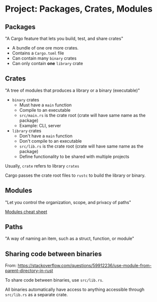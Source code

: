 # Project: Packages, Crates, Modules

## Packages

"A Cargo feature that lets you build, test, and share crates"

- A bundle of one ore more crates. 
- Contains a `Cargo.toml` file
- Can contain many `binary` crates
- Can only contain **one** `library` crate

## Crates

"A tree of modules that produces a library or a binary (executable)"

- `binary` crates
  - Must have a `main` function
  - Compile to an executable
  - `src/main.rs` is the crate root (crate will have same name as the package)
  - Example: CLI, server
- `library` crates
  - Don't have a `main` function
  - Don't compile to an executable
  - `src/lib.rs` is the crate root (crate will have same name as the package)
  - Define functionality to be shared with multiple projects

Usually, `crate` refers to library `crates`

Cargo passes the crate root files to `rustc` to build the library or binary.

## Modules

"Let you control the organization, scope, and privacy of paths"

[Modules cheat sheet](https://doc.rust-lang.org/book/ch07-02-defining-modules-to-control-scope-and-privacy.html)

## Paths

"A way of naming an item, such as a struct, function, or module"

## Sharing code between binaries
From: https://stackoverflow.com/questions/59912236/use-module-from-parent-directory-in-rust

To share code between binaries, use `src/lib.rs`.

All binaries automatically have access to anything accessible through `src/lib.rs`
as a separate crate.
